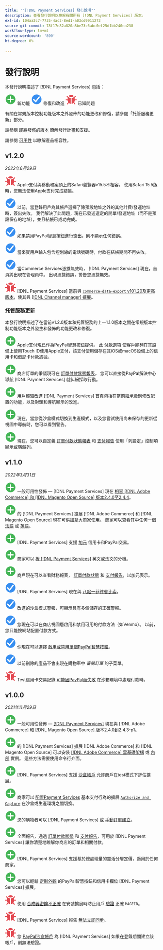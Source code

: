 ```yaml
---
title: '"[!DNL Payment Services] 發行說明"'
description: 查看發行說明以瞭解有關所有 [!DNL Payment Services] 版本。
exl-id: 104aa2c7-7735-4ac2-8ed1-a03cd9911273
source-git-commit: 78f17e82a820a8be73c6abc0ef25d1bb240ea238
workflow-type: tm+mt
source-wordcount: '890'
ht-degree: 0%

---
```


# 發行說明

本發行說明描述了 [!DNL Payment Services] 包括：

![新建](../assets/new.svg) 新功能
![已修復問題](../assets/fix.svg) 修復和改進
![已知問題](../assets/bug.svg) 已知問題

有關在常規版本控制功能版本之外發佈的功能更改和修復，請參閱「托管服務更新」部分。

請參閱 [即將發佈的版本](https://devdocs.magento.com/release/) 瞭解發行計畫和支援。

請參閱 [可用性](https://devdocs.magento.com/release/availability.html) 以瞭解產品相容性。

## v1.2.0

_2022年6月29日_

![已知問題](../assets/bug.svg)<!-- Issue PAY-x --> Apple支付與移動和案頭上的Safari瀏覽器v15.5不相容。 使用Safari 15.5版時，您無法使用Apple支付完成結帳。

![已修復問題](../assets/fix.svg)<!-- Issue PAY-3264 --> 以前，當登錄用戶為其帳戶選擇了除預設地址之外的其他計費/發運地址時，簽出失敗。 我們解決了此問題，現在已發送選定的開單/發運地址（而不是預設保存的地址），並且結帳已成功完成。

![已修復問題](../assets/fix.svg)<!-- Issue PAY-3314 --> 如果禁用PayPal智慧按鈕進行簽出，則不顯示任何錯誤。

![已修復問題](../assets/fix.svg)<!-- Issue PAY-3330 --> 當來賓用戶輸入包含短划線的電話號碼時，付款在結帳期間不再失敗。

![已修復問題](../assets/fix.svg)<!-- Issue PAY-3338 PAY-2502 --> 當Commerce Services憑據無效時， [!DNL Payment Services] 現在，首頁將出現在管理員中。 出現憑據錯誤，警告您憑據無效。

![已知問題](../assets/bug.svg)<!-- Issue PAY-0 --> [!DNL Payment Services] 當前與 [`commerce-data-export` v101.20及更高版本](https://github.com/magento-commerce/commerce-data-export/releases/tag/v101.2.0)，使其與 [[!DNL Channel manager] 擴展](https://experienceleague.adobe.com/docs/commerce-channels/channel-manager/guide-overview.html)。

### 托管服務更新

本發行說明描述了在當前v1.2.0版本和托管服務的上一1.1.0版本之間在常規版本控制功能版本之外發生和發佈的功能更改和修復。

![新建](../assets/new.svg)<!-- Issue PAY-3420 --> Apple支付現已作為PayPal智慧按鈕提供。 此 [付款選項](https://experienceleague.adobe.com/docs/commerce-merchant-services/payment-services/payments-options.html#apple-pay-button) 使客戶能夠在其設備上使用Touch ID使用Apple支付，該支付使用儲存在其iOS或macOS設備上的信用卡和借記卡付款憑據。

![新建](../assets/new.svg)<!-- Issue PAY-1720 --> 商店訂單的爭議現可在 [訂單付款狀態報表](https://experienceleague.adobe.com/docs/commerce-merchant-services/payment-services/reporting/order-payment-status.html#view-disputes)。 您可以直接從PayPal解決中心導航 [!DNL Payment Services] 就糾紛採取行動。

![新建](../assets/new.svg)<!-- Issue PAY-2854 --> 用戶體驗改進 [!DNL Payment Services] 首頁包括在當前繼承級別修改配置的功能，以及對頭和導航顯示的改進。

![新建](../assets/new.svg)<!-- Issue PAY-2854 --> 現在，當您從沙盒模式切換到生產模式，以及您嘗試使用尚未保存的更新從視圖中導航時，您可以看到警告。

![新建](../assets/new.svg)<!-- Issue PAY-2761 --> 現在，您可以自定義 [訂單付款狀態報表](https://experienceleague.adobe.com/docs/commerce-merchant-services/payment-services/reporting/order-payment-status.html#show-and-hide-columns) 和 [支付報告](https://experienceleague.adobe.com/docs/commerce-merchant-services/payment-services/reporting/payouts.html#show-and-hide-columns) 使用「列設定」控制項顯示或隱藏列。

## v1.1.0

_2022年3月31日_

![新建](../assets/new.svg)<!-- Issue PAY-2127 --> 一般可用性發佈 — [!DNL Payment Services] 現在 [相容 [!DNL Adobe Commerce] 和 [!DNL Magento Open Source] 版本2.4.0至2.4.4](https://devdocs.magento.com/release/availability.html#compatibility)。

![新建](../assets/new.svg)<!-- Issue PAY-2682 --> 的 [!DNL Payment Services] 擴展 [!DNL Adobe Commerce] 和 [!DNL Magento Open Source] 現在可供加拿大商家使用。 商家可以查看其中任何一個 [法語](https://experienceleague.adobe.com/docs/commerce-merchant-services/payment-services/overview.md#accepted-credit-cards-and-currencies) 或 [英語](https://experienceleague.adobe.com/docs/commerce-merchant-services/payment-services/overview.md#accepted-credit-cards-and-currencies)。

![新建](../assets/new.svg)<!-- Issue PAY-2681 --> [!DNL Payment Services] 支援 [加元](overview.md#accepted-credit-cards-and-currencies) 信用卡和PayPal交易。

![新建](../assets/new.svg)<!-- Issue PAY-2680 --> 商家可以 [板 [!DNL Payment Services]](onboard.md) 英文或法文的分機。

![新建](../assets/new.svg)<!-- Issue PAY-2678 --> 商戶現在可以查看財務報表， [訂單付款狀態](order-payment-status.md) 和 [支付報告](payouts.md)，以加元表示。

![已修復問題](../assets/fix.svg)<!-- Issue PAY-2710 --> [!DNL Payment Services] 現在與 [八點一菲律賓比索](https://www.php.net/releases/8.1/en.php)。

![已修復問題](../assets/fix.svg)<!-- Issue PAY-3017 --> 改進的沙盒模式警報，可顯示具有多個儲存的正確警報。

![已修復問題](../assets/fix.svg)<!-- Issue PAY-2742 --> 您現在可以在商店視圖層啟用和禁用可用的付款方法（如Venmo）。 以前，您只能按網站配置付款方式。

![已修復問題](../assets/fix.svg)<!-- Issue PAY-2277 --> 你現在可以選擇 [啟用或禁用單個PayPal智慧按鈕](settings.md#payment-buttons)。

![已修復問題](../assets/fix.svg)<!-- Issue PAY-2561 --> 以前刪除的產品不會出現在購物車中 _審閱訂單_ 的子菜單。

![已知問題](../assets/bug.svg)<!-- Issue PAY-2842 --> Test信用卡交易記錄 [可能因PayPal而失敗](https://support.magento.com/hc/en-us/articles/5201041963917) 在沙箱環境中處理付款時。

## v1.0.0

_2021年11月29日_

![新建](../assets/new.svg)<!-- Issue PAY-2127 --> 一般可用性發佈 — [[!DNL Payment Services]](https://marketplace.magento.com/magento-payment-services.html) 現在與 [!DNL Adobe Commerce] 和 [!DNL Magento Open Source] 版本2.4.0到2.4.3-p1。

![新建](../assets/new.svg)<!-- Issue PAY-124 --> 的 [!DNL Payment Services] 擴展 [!DNL Adobe Commerce] 和 [!DNL Magento Open Source] 可以安裝 [[!DNL Adobe Commerce] 雲基礎架構](install.md#adobe-commerce-on-cloud-infrastructure) 或 [內部](install.md#on-premises) 實例。 這些方法需要使用命令行介面。

![新建](../assets/new.svg)<!-- Issue PAY-1986 --> [!DNL Payment Services] 支援 [沙盒帳戶](sandbox.md) 允許商戶在test模式下評估擴展。

![新建](../assets/new.svg)<!-- Issue PAY-666 --> 商家可以 [配置Payment Services](settings.md) 基本支付行為的擴展 [`Authorize and Capture`](production.md#set-payment-services-as-payment-method) 在沙盒或生產環境之間切換。

![新建](../assets/new.svg)<!-- Issue PAY-780 --> 您的購物者可以 [!DNL Payment Services] 或 [手動訂單建立](create-order.md)。

![新建](../assets/new.svg)<!-- Issue PAY-1856 --> 全面報告，通過 [訂單付款狀態](order-payment-status.md) 和 [支付報告](payouts.md)，可用於 [!DNL Payment Services] 讓你清楚地瞭解你商店的訂單和相關付款。

![新建](../assets/new.svg)<!-- Issue PAY-311 --> [!DNL Payment Services] 支援基於總處理量的靈活分層定價，適用於任何商家。

![新建](../assets/new.svg)<!-- Issue PAY-1443 --> 您可以輕鬆 [定制外觀](payments-options.md) 的PayPal智慧按鈕和信用卡欄位 [!DNL Payment Services] 擴展。

![已知問題](../assets/bug.svg)<!-- Issue PAY-2473 --> 使用 [合成器密鑰不正確](https://support.magento.com/hc/en-us/articles/4406603542541) 在安裝擴展時防止用戶 [驗證](https://devdocs.magento.com/guides/v2.4/install-gde/prereq/connect-auth.html) 正確 `MAGEID`。

![已知問題](../assets/bug.svg)<!-- Issue PAY-2474 --> [!DNL Payment Services] 報告 [無法立即同步](https://support.magento.com/hc/en-us/articles/4406114741517)。

![已知問題](../assets/bug.svg)<!-- Issue PAY-2475 --> 您 [PayPal沙盒帳戶](https://support.magento.com/hc/en-us/articles/4406954952461) 為 [!DNL Payment Services] 如果在登錄期間建立該帳戶，則無法驗證。
